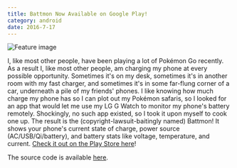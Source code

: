 ```yaml
---
title: Battmon Now Available on Google Play!
category: android
date: 2016-7-17
---
```


![Feature image](/static/img/battmon.png)

I, like most other people, have been playing a lot of Pokémon Go recently. As a result I, like most other people, am charging my phone at every possible opportunity. Sometimes it's on my desk, sometimes it's in another room with my fast charger, and sometimes it's in some far-flung corner of a car, underneath a pile of my friends' phones. I like knowing how much charge my phone has so I can plot out my Pokémon safaris, so I looked for an app that would let me use my LG G Watch to monitor my phone's battery remotely. Shockingly, no such app existed, so I took it upon myself to cook one up. The result is the (copyright-lawsuit-baitingly named) Battmon! It shows your phone's current state of charge, power source (AC/USB/Qi/battery), and battery stats like voltage, temperature, and current. [Check it out on the Play Store here](https://play.google.com/store/apps/details?id=com.karmeleon.battmon)!

The source code is available [here](https://github.com/karmeleon/battmon).